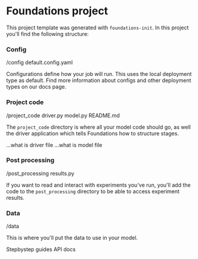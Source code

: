 # Foundations project

This project template was generated with `foundations-init`. In
this project you'll find the following structure:

### Config

/config
	default.config.yaml

Configurations define how your job will run. This uses the local deployment type as default. Find more information about configs and other deployment types on our docs page.

### Project code

/project_code
	driver.py
	model.py
	README.md

The `project_code` directory is where all your model code should go, as well the driver application which tells Foundations how to structure stages.

...what is driver file
...what is model file

### Post processing

/post_processing
	results.py

If you want to read and interact with experiments you've run, you'll add the code to the `post_processing` directory to be able to access experiment results.

### Data

/data

This is where you'll put the data to use in your model.


Stepbystep guides
API docs